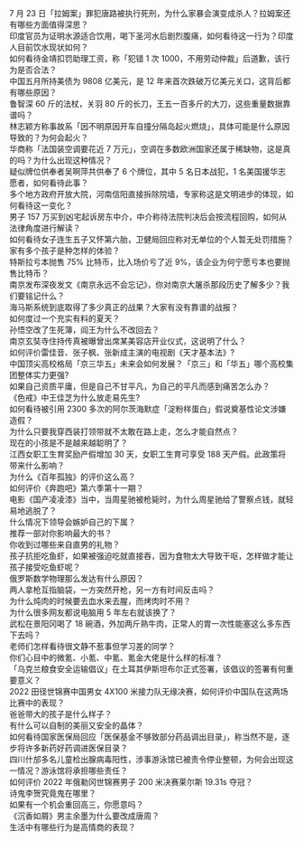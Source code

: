 7 月 23 日「拉姆案」罪犯唐路被执行死刑，为什么家暴会演变成杀人？拉姆案还有哪些方面值得深思？  
印度官员为证明水源适合饮用，喝下圣河水后剧烈腹痛，如何看待这一行为？印度人目前饮水现状如何？  
如何看待金靖扣罚助理工资，称「犯错 1 次 1000，不用劳动仲裁」后道歉，该行为是否合法？  
中国五月所持美债为 9808 亿美元，是 12 年来首次跌破万亿美元关口，这背后都有哪些原因？  
鲁智深 60 斤的法杖，关羽 80 斤的长刀，王五一百多斤的大刀，这些重量数据靠谱吗？  
林志颖方称事故系「因不明原因开车自撞分隔岛起火燃烧」，具体可能是什么原因导致的？为何会起火？  
华商称「法国装空调要花近 7 万元」，空调在多数欧洲国家还属于稀缺物，这是真的吗？为什么出现这种情况？  
疑似牌位供奉者吴啊萍共供奉了 6 个牌位，其中 5 名日本战犯，1 名美国援华志愿者，如何看待此事？  
多个地方政府开放大院，河南信阳直接拆除院墙，专家称这是文明进步的体现，如何看待这一变化？  
男子 157 万买到凶宅起诉房东中介，中介称待法院判决后会按流程回购，如何从法律角度进行解读？  
如何看待女子连生五子又怀第六胎，卫健局回应称对无单位的个人暂无处罚措施？家有多个孩子是种怎样的体验？  
特斯拉亏本抛售 75% 比特币，比入场价亏了近 9%，该企业为何宁愿亏本也要抛售比特币？  
南京发布深夜发文《南京永远不会忘记》，你对南京大屠杀那段历史了解多少？我们要铭记什么？  
海马斯系统到底取得了多少真正的战果？大家有没有靠谱的战报？  
如何度过一个充实有料的夏天？  
孙悟空改了生死簿，阎王为什么不改回去？  
南京玄奘寺住持传真被曝曾出席某美容店开业仪式，这说明了什么？  
如何评价雷佳音、张子枫、张新成主演的电视剧《天才基本法》?  
中国顶尖高校格局「京三华五」未来会如何发展？「京三」和「华五」哪个高校集团整体实力更强?  
如果自己资质平庸，但是自己不甘平凡，为自己的平凡而感到痛苦怎么办？  
《色戒》中王佳芝为什么放走易先生?  
如何看待被引用 2300 多次的阿尔茨海默症「淀粉样蛋白」假说奠基性论文涉嫌造假？  
为什么只要我穿西装打领带就不太敢在路上走，怎么才能自然点？  
现在的小孩是不是越来越聪明了？  
江西女职工生育奖励产假增加 30 天，女职工生育可享受 188 天产假。此政策将带来什么影响？  
为什么《百年孤独》的评价这么高？  
如何评价《奔跑吧》第六季第十一期？  
电影《国产凌凌漆》当中，当周星驰被枪毙时，为什么周星驰给了警察点钱，就轻易地逃脱了？  
什么情况下领导会嫉妒自己的下属？  
推荐一部对你影响最大的书？  
你收到过哪些来自直男的礼物？  
孩子抗拒吃鱼虾，如果被强迫吃就直接吞，因为食物太大导致干呕，怎样做才能让孩子接受吃鱼虾呢？  
俄罗斯数学物理那么发达有什么原因？  
两人拿枪互指脑袋，一方突然开枪，另一方有时间反击吗？  
为什么炖肉的时候要去血水来去腥，而烤肉时不用？  
为什么很多网友都说电脑用 5 年左右就该换了？  
武松在景阳冈喝了 18 碗酒，外加两斤熟牛肉，正常人的胃一次性能塞这么多东西下去吗？  
老师们怎样看待很文静不惹事但学习差的同学？  
你们心目中的微氪、小氪、中氪、氪金大佬是什么样的标准？  
「乌克兰粮食安全运输倡议」在土耳其伊斯坦布尔正式签署，该倡议的签署有何重要意义？  
2022 田径世锦赛中国男女 4X100 米接力队无缘决赛，如何评价中国队在这两场比赛中的表现？  
爸爸带大的孩子是什么样子？  
有什么可以自制的美丽又安全的晶体？  
如何看待国家医保局回应「医保基金不够致部分药品调出目录」，称当然不是，逐步将许多新药好药调进医保目录？  
四川什邡多名儿童检出腺病毒阳性，涉事游泳馆已被责令停业整顿，为何会出现这一情况？游泳馆将承担哪些责任？  
如何评价 2022 年俄勒冈世锦赛男子 200 米决赛莱尔斯 19.31s 夺冠？  
诗鬼李贺究竟鬼在哪里？  
如果有一个机会重回高三，你愿意吗？  
《沉香如屑》男主余墨为什么要改成唐周？  
生活中有哪些行为是高情商的表现？  

